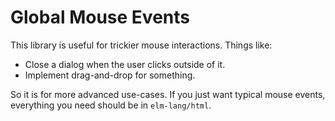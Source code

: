 # Global Mouse Events

This library is useful for trickier mouse interactions. Things like:

  - Close a dialog when the user clicks outside of it.
  - Implement drag-and-drop for something.

So it is for more advanced use-cases. If you just want typical mouse events, everything you need should be in `elm-lang/html`.